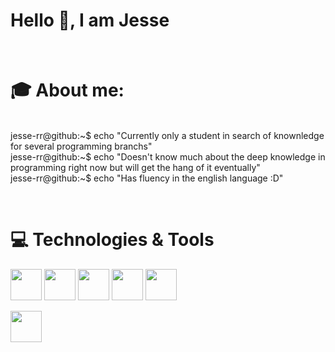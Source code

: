 # Hello 👋, I am Jesse️
<br>

# 🎓 About me:
<br>
jesse-rr@github:~$ echo "Currently only a student in search of knownledge for several programming branchs" <br>
jesse-rr@github:~$ echo "Doesn't know much about the deep knowledge in programming right now but will get the hang of it eventually" <br>  
jesse-rr@github:~$ echo "Has fluency in the english language :D"


️️
# 💻 Technologies & Tools
️<img src="https://cdn.jsdelivr.net/gh/devicons/devicon@latest/icons/java/java-original.svg" width="50" height="50"/>
<img src="https://cdn.jsdelivr.net/gh/devicons/devicon@latest/icons/spring/spring-original.svg" width="50" height="50"/>
<img src="https://cdn.jsdelivr.net/gh/devicons/devicon@latest/icons/postgresql/postgresql-original.svg" width="50" height="50"/>
<img src="https://cdn.jsdelivr.net/gh/devicons/devicon@latest/icons/git/git-original.svg" width="50" height="50"/>
<img src="https://cdn.jsdelivr.net/gh/devicons/devicon@latest/icons/docker/docker-original-wordmark.svg" width="50" height="50"/>
<!--
<img src="https://cdn.jsdelivr.net/gh/devicons/devicon@latest/icons/redis/redis-original.svg" width="30" height="30"/>
<img src="https://cdn.jsdelivr.net/gh/devicons/devicon@latest/icons/postman/postman-original.svg" width="30" height="30"/>
<img src="https://cdn.jsdelivr.net/gh/devicons/devicon@latest/icons/css3/css3-original-wordmark.svg" width="30" height="30"/>
<img src="https://cdn.jsdelivr.net/gh/devicons/devicon@latest/icons/html5/html5-original-wordmark.svg" width="30" height="30"/>
<img src="https://cdn.jsdelivr.net/gh/devicons/devicon@latest/icons/javascript/javascript-original.svg" width="30" height="30"/>
<img src="https://cdn.jsdelivr.net/gh/devicons/devicon@latest/icons/apachekafka/apachekafka-original.svg" width="30" height="30"/>
<img src="https://cdn.jsdelivr.net/gh/devicons/devicon@latest/icons/rabbitmq/rabbitmq-original.svg" width="30" height="30"/>
<img src="https://cdn.jsdelivr.net/gh/devicons/devicon@latest/icons/angular/angular-original.svg" width="30" height="30"/> 
-->
<img src="https://cdn.jsdelivr.net/gh/devicons/devicon@latest/icons/linux/linux-original.svg" width="50" height="50"/>
